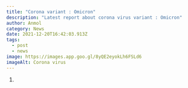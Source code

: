 ```yaml
---
title: "Corona variant : Omicron"
description: "Latest report about corona virus variant : Omicron"
author: Anmol
category: News
date: 2021-12-20T16:42:03.913Z
tags:
  - post
  - news
image: https://images.app.goo.gl/8yQE2eyokLh6FSLd6
imageAlt: Corona virus
---
```

1.